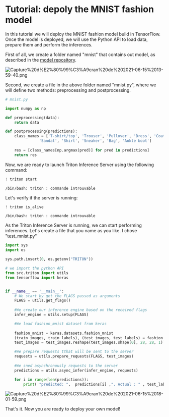 # Tutorial: depoly the MNIST fashion model 

In this tutorial we will deploy the MNIST fashion model build in TensorFlow. Once the model is deployed, we will use the Python API to load data, prepare them and perform the inferences. 

First of all, we create a folder named "mnist" that contains out model, as described in the [model repository](http://localhost:8888/notebooks/docs/model_repository.md.ipynb). 

![Capture%20d%E2%80%99%C3%A9cran%20de%202021-06-15%2013-59-40.png](attachment:Capture%20d%E2%80%99%C3%A9cran%20de%202021-06-15%2013-59-40.png)

Second, we create a file in the above folder named "mnist.py", where we will define two methods: preprocessing and postprocessing. 



```python
# mnist.py 

import numpy as np 

def preprocessing(data): 
	return data 

def postprocessing(predictions): 
    class_names = ['T-shirt/top', 'Trouser', 'Pullover', 'Dress', 'Coat',
               'Sandal', 'Shirt', 'Sneaker', 'Bag', 'Ankle boot']
    
    res = [class_names[np.argmax(pred)] for pred in predictions]
    return res 

```

Now, we are ready to launch Triton Inference Server using the following command: 


```python
! triton start
```

    /bin/bash: triton : commande introuvable


Let's verify if the server is running: 


```python
! triton is_alive
```

    /bin/bash: triton : commande introuvable


As the Triton Inference Server is running, we can start performing inferences. Let's create a file that you name as you like. I chose "test_mnist.py"




```python
import sys
import os

sys.path.insert(0, os.getenv("TRITON"))

# we import the python API
from src.triton import utils
from tensorflow import keras


if __name__ == '__main__':
    # We start by get the FLAGS passed as arguments
	FLAGS = utils.get_flags()
    
    #We create our inference engine based on the received flags  
	infer_engine = utils.setup(FLAGS)

    #We load fashion_mnist dataset from keras
    
	fashion_mnist = keras.datasets.fashion_mnist
	(train_images, train_labels), (test_images, test_labels) = fashion_mnist.load_data()
	test_images = test_images.reshape(test_images.shape[0], 28, 28, 1)

	#We prepare requests tthat will be sent to the server 
    requests = utils.prepare_requests(FLAGS, test_images)
    
    #We sned asynchronously requests to the server
	predictions = utils.async_infer(infer_engine, requests)

	for i in range(len(predictions)):
		print( "predicted: ",  predictions[i] ,". Actual : " , test_labels[i])
```

![Capture%20d%E2%80%99%C3%A9cran%20de%202021-06-15%2018-01-59.png](attachment:Capture%20d%E2%80%99%C3%A9cran%20de%202021-06-15%2018-01-59.png)

That's it. Now you are ready to deploy your own model! 
